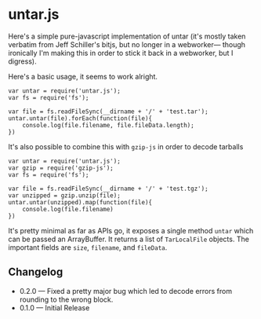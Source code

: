 # untar.js

Here's a simple pure-javascript implementation of untar (it's mostly taken verbatim from Jeff Schiller's bitjs, but no longer in a webworker— though ironically I'm making this in order to stick it back in a webworker, but I digress). 

Here's a basic usage, it seems to work alright. 

	var untar = require('untar.js');
	var fs = require('fs');

	var file = fs.readFileSync(__dirname + '/' + 'test.tar');
	untar.untar(file).forEach(function(file){
	    console.log(file.filename, file.fileData.length);
	})


It's also possible to combine this with `gzip-js` in order to decode tarballs

	var untar = require('untar.js');
	var gzip = require('gzip-js');
	var fs = require('fs');

	var file = fs.readFileSync(__dirname + '/' + 'test.tgz');
	var unzipped = gzip.unzip(file);
	untar.untar(unzipped).map(function(file){
		console.log(file.filename)
	})

It's pretty minimal as far as APIs go, it exposes a single method `untar` which can be passed an ArrayBuffer. It returns a list of `TarLocalFile` objects. The important fields are `size`, `filename`, and `fileData`. 

## Changelog

* 0.2.0 — Fixed a pretty major bug which led to decode errors from rounding to the wrong block. 
* 0.1.0 — Initial Release